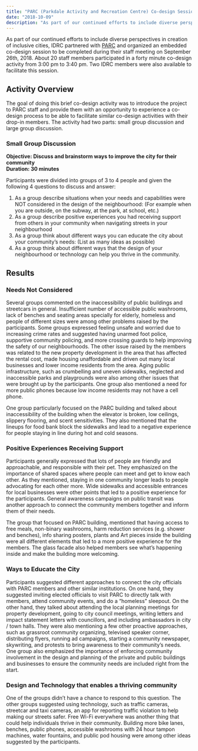 ```yaml
---
title: "PARC (Parkdale Activity and Recreation Centre) Co-design Session: Summary and Results"
date: "2018-10-09"
description: "As part of our continued efforts to include diverse perspectives in creation of inclusive cities, IDRC partnered with PARC and organized an embedded co-design session to be completed during their staff meeting on September 26th, 2018."
---
```


As part of our continued efforts to include diverse perspectives in creation of inclusive cities, IDRC partnered with [PARC](http://parc.on.ca/) and organized an embedded co-design session to be completed during their staff meeting on September 26th, 2018. About 20 staff members participated in a forty minute co-design activity from 3:00 pm to 3:40 pm. Two IDRC members were also available to facilitate this session.

## Activity Overview

The goal of doing this brief co-design activity was to introduce the project to PARC staff and provide them with an opportunity to experience a co-design process to be able to facilitate similar co-design activities with their drop-in members. The activity had two parts: small group discussion and large group discussion.

### Small Group Discussion

**Objective: Discuss and brainstorm ways to improve the city for their community<br>
Duration: 30 minutes**

Participants were divided into groups of 3 to 4 people and given the following 4 questions to discuss and answer:

1. As a group describe situations when your needs and capabilities were NOT considered in the design of the neighbourhood: (For example when you are outside, on the subway, at the park, at school, etc.)
1. As a group describe positive experiences you had receiving support from others in your community when navigating streets in your neighbourhood
1. As a group think about different ways you can educate the city about your community’s needs: (List as many ideas as possible)
1. As a group think about different ways that the design of your neighbourhood or technology can help you thrive in the community.

## Results

### Needs Not Considered

Several groups commented on the inaccessibility of public buildings and streetcars in general. Insufficient number of accessible public washrooms, lack of benches and seating areas specially for elderly, homeless and people of different sizes were among other problems raised by the participants. Some groups expressed feeling unsafe and worried due to increasing crime rates and suggested having unarmed foot police, supportive community policing, and more crossing guards to help improving the safety of our neighbourhoods. The other issue raised by the members was related to the new property development in the area that has affected the rental cost, made housing unaffordable and driven out many local businesses and lower income residents from the area. Aging public infrastructure, such as crumbelling and uneven sidewalks, neglected and inaccessible parks and playgrounds were also among other issues that were brought up by the participants. One group also mentioned a need for more public phones because low income residents may not have a cell phone.

One group particularly focused on the PARC building and talked about inaccessibility of the building when the elevator is broken, low ceilings, slippery flooring, and scent sensitivities. They also mentioned that the lineups for food bank block the sidewalks and lead to a negative experience for people staying in line during hot and cold seasons.

### Positive Experiences Receiving Support

Participants generally expressed that lots of people are friendly and approachable, and responsible with their pet. They emphasized on the importance of shared spaces where people can meet and get to know each other. As they mentioned, staying in one community longer leads to people advocating for each other more. Wide sidewalks and accessible entrances for local businesses were other points that led to a positive experience for the participants. General awareness campaigns on public transit was another approach to connect the community members together and inform them of their needs.

The group that focused on PARC building, mentioned that having access to free meals, non-binary washrooms, harm reduction services (e.g. shower and benches), info sharing posters, plants and Art pieces inside the building were all different elements that led to a more positive experience for the members. The glass facade also helped members see what’s happening inside and make the building more welcoming.

### Ways to Educate the City

Participants suggested different approaches to connect the city officials with PARC members and other similar institutions. On one hand, they suggested inviting elected officials to visit PARC to directly talk with members, attend community events, and do a “homeless” sleepout. On the other hand, they talked about attending the local planning meetings for property development, going to city council meetings, writing letters and impact statement letters with councillors, and including ambassadors in city / town halls. They were also mentioning a few other proactive approaches, such as grassroot community organizing, televised speaker corner, distributing flyers, running ad campaigns, starting a community newspaper, skywriting, and protests to bring awareness to their community’s needs. One group also emphasized the importance of enforcing community involvement in the design and planning of the private and public buildings and businesses to ensure the community needs are included right from the start.

### Design and Technology that enables a thriving community

One of the groups didn’t have a chance to respond to this question. The other groups suggested using technology, such as traffic cameras, streetcar and taxi cameras, an app for reporting traffic violation to help making our streets safer. Free Wi-Fi everywhere was another thing that could help individuals thrive in their community. Building more bike lanes, benches, public phones, accessible washrooms with 24 hour tampon machines, water fountains, and public pod housing were among other ideas suggested by the participants.
